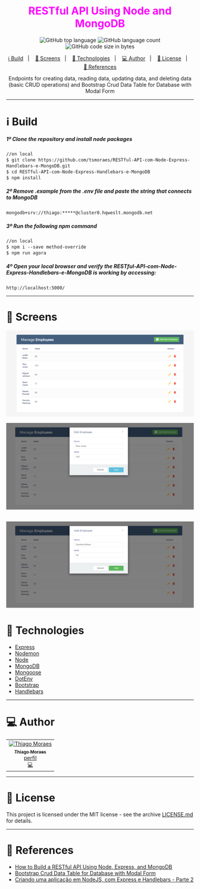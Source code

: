 <h1 align="center">
 <span style="color:magenta">RESTful API Using Node and MongoDB</span>
</h1>

<p align="center">
  <img alt="GitHub top language" src="https://img.shields.io/github/languages/top/tsmoraes/RESTful-API-com-Node-Express-Handlebars-e-MongoDB">
  <img alt="GitHub language count" src="https://img.shields.io/github/languages/count/tsmoraes/RESTful-API-com-Node-Express-Handlebars-e-MongoDB">
  <img alt="GitHub code size in bytes" src="https://img.shields.io/github/languages/code-size/tsmoraes/RESTful-API-com-Node-Express-Handlebars-e-MongoDB">
</p>

<p align="center">
  <a href="#information_source-build">ℹ️ Build</a>&nbsp;&nbsp;&nbsp;|&nbsp;&nbsp;&nbsp;
  <a href="#eyes-screens">👀 Screens</a>&nbsp;&nbsp;&nbsp;|&nbsp;&nbsp;&nbsp;
  <a href="#rocket-technologies">🚀 Technologies</a>&nbsp;&nbsp;&nbsp;|&nbsp;&nbsp;&nbsp;
  <a href="#computer-author">💻 Author</a>&nbsp;&nbsp;&nbsp;|&nbsp;&nbsp;&nbsp;
  <a href="#memo-license">📝 License</a>&nbsp;&nbsp;&nbsp;|&nbsp;&nbsp;&nbsp;
  <a href="#open_book-references">📖 References</a>
</p>

<p align="center">
  Endpoints for creating data, reading data, updating data, and deleting data (basic CRUD operations) and
  Bootstrap Crud Data Table for Database with Modal Form
</p>

---

# :information_source: Build

##### 1º Clone the repository and install node packages

```shell
//on local
$ git clone https://github.com/tsmoraes/RESTful-API-com-Node-Express-Handlebars-e-MongoDB.git
$ cd RESTful-API-com-Node-Express-Handlebars-e-MongoDB
$ npm install
```

##### 2º Remove .example from the .env file and paste the string that connects to MongoDB
 
  `mongodb+srv://thiago:*****@cluster0.hqweslt.mongodb.net` 

##### 3º Run the following npm command

```shell
//on local
$ npm i --save method-override
$ npm run agora
```

##### 4º Open your local browser and verify the RESTful-API-com-Node-Express-Handlebars-e-MongoDB is working by accessing:

  `http://localhost:5000/`   

---

# :eyes: Screens

![Home](home.png)

![Edit](edit.png)

![Add](add.png)
---

# :rocket: Technologies

- [Express](https://expressjs.com/pt-br/)
- [Nodemon](https://nodemon.io/)
- [Node](https://nodejs.org/)
- [MongoDB](https://www.mongodb.com/)
- [Mongoose](https://mongoosejs.com/)
- [DotEnv](https://www.npmjs.com/package/dotenv)
- [Bootstrap](https://getbootstrap.com/)
- [Handlebars](https://www.npmjs.com/package/express-handlebars)
---

# :computer: Author

<table>
  <tr>
    <td align="center">
      <a href="http://github.com/tsmoraes/">
        <img src="https://avatars.githubusercontent.com/u/8061835?v=4" width="100px;" alt="Thiago Moraes"/>
        <br />
        <sub>
          <b>Thiago Moraes</b>
        </sub>
       </a>
       <br />
       <a href="https://www.linkedin.com/in/thiago-s-869667229/" title="Linkedin">perfil</a>
       <br />
       <a href="https://github.com/tsmoraes/RESTful-API-com-Node-Express-Handlebars-e-MongoDB/commits?author=tsmoraes" title="Code">💻</a>
    </td>
  </tr>
</table>

---

# :memo: License

This project is licensed under the MIT license - see the archive [LICENSE.md](https://github.com/tsmoraes/RESTful-API-com-Node-Express-Handlebars-e-MongoDB/blob/main/LICENSE) for details.

---

# :open_book: References

+ [How to Build a RESTful API Using Node, Express, and MongoDB](https://www.freecodecamp.org/news/build-a-restful-api-using-node-express-and-mongodb/)
+ [Bootstrap Crud Data Table for Database with Modal Form](https://www.tutorialrepublic.com/snippets/preview.php?topic=bootstrap&file=crud-data-table-for-database-with-modal-form)
+ [Criando uma aplicação em NodeJS, com Express e Handlebars - Parte 2](https://jsagon.com/articles/criando-aplicacao-website-nodejs-express-handlebars-heroku-parte-2)
